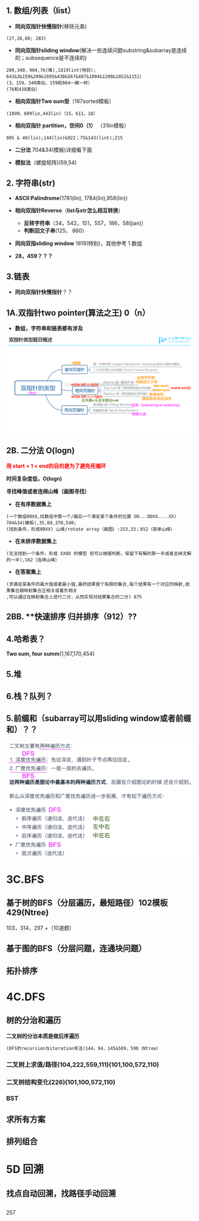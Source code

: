 ## 1. 数组/列表（list）
- **同向双指针快慢指针**(移除元素)
```
(27,26,80; 283)
```
- **同向双指针sliding window**(解决一些连续问题substring&subarray是连续的；subsequence是不连续的)
```
209,340，904,76(难),1819lint(特别); 
643&3&159&209&1695&438&567&487&1004&1208&1052&1151）
(3，159，340类似，159和904一模一样）
(76和438类似）
```
- **相向双指针Two sum型**（167sorted模板）
```
(1099，609lin,443lin)（15，611，18）
```
- **相向双指针 partition，空间0（1）** （31lin模板）
```
905 & 49(lin);144(lin)&922；75&143(lint);215
```
- **二分法** 704&34(模板)详细看下面

- **模拟法**（螺旋矩阵)(59,54)

## 2. 字符串(str)

- **ASCII:Palindrome**(1781(lin), 1784(lin),958(lin))

- **相向双指针Reverse**（**list与str怎么相互转换**）

  - **反转字符串**（34，542，151，557，186，58(jian)）
  - **判断回文子串**(125， 860）

- **同向双指sliding window** 1819(特别)，其他参考 1.数组

- **28，459？？？**


## 3.链表
- **同向双指针快慢指针**？？


## 1A.双指针two pointer(算法之王) 0（n）
- **数组，字符串和链表都有涉及**

![a](https://github.com/SSRRBB/Leetcode/blob/main/Images/250.png)

## 2B. 二分法 O(logn)
**<font color = "red">用 start + 1 < end的目的是为了避免死循环</font>**

**时间复杂度低，O(logn)**

**寻找峰值或者连绵山峰（画图寻找）**

- **在有序数据集上**
```
(一个数组00XX,找数组中第一个/最后一个满足某个条件的位置 OO...OOXX....XX) 704&34(模板),35,69,370,540;
(找到条件，形成00XX) 山峰/rotate array（画图）:153,33；852（简单山峰）
```
- **在未排序数据集上**
```
(无法找到一个条件，形成 XXOO 的模型 但可以根据判断，保留下有解的那一半或者去掉无解的一半),162（连绵山峰）
```
- **在答案集上**
```
(求满足某条件的最大值或者最小值,最终结果是个有限的集合,每个结果有一个对应的映射,结果集合跟映射集合正相关或着负相关
,可以通过在映射集合上进行二分，从而实现对结果集合的二分) 875
```

## 2BB. **快速排序 **归并排序（912）**??

## 4.哈希表？
**Two sum, four summ**(1,167,170,454)

## 5.堆

## 6.栈？队列？
## 5.**前缀和**（subarray可以用sliding window或者前缀和）？？


![a](https://github.com/SSRRBB/Leetcode/blob/main/Images/253.png)
# 3C.BFS

## 基于树的BFS（分层遍历，最短路径）102模板429(Ntree)
103，314，297 +（10道题）

## 基于图的BFS（分层问题，连通块问题）

## 拓扑排序

# 4C.DFS
## 树的分治和遍历
**二叉树的分治本质是做后序遍历**
```分治是特殊的遍历；二叉树是天然的分治结构；
(DFS的recursion与iteration写法)144，94，145&589，590（Ntree）
```
### 二叉树上求值/路径(104,222,559,111)(101,100,572,110)
### 二叉树结构变化(226)(101,100,572,110)
### BST
## 求所有方案
## 排列组合

# 5D 回溯
## 找点自动回溯，找路径手动回溯
## 
257
